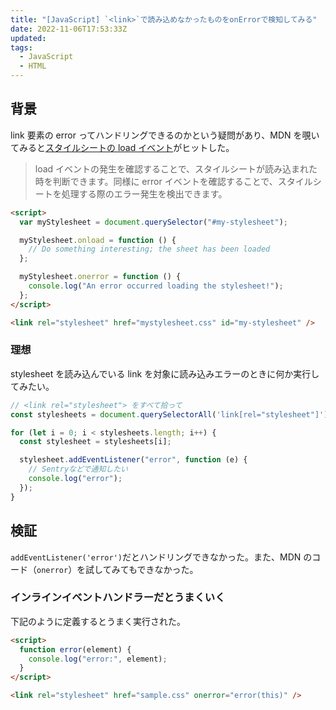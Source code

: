 ```yaml
---
title: "[JavaScript] `<link>`で読み込めなかったものをonErrorで検知してみる"
date: 2022-11-06T17:53:33Z
updated:
tags:
  - JavaScript
  - HTML
---
```


## 背景

link 要素の error ってハンドリングできるのかという疑問があり、MDN を覗いてみると[スタイルシートの load イベント](https://developer.mozilla.org/ja/docs/Web/HTML/Element/link#%E3%82%B9%E3%82%BF%E3%82%A4%E3%83%AB%E3%82%B7%E3%83%BC%E3%83%88%E3%81%AE_load_%E3%82%A4%E3%83%99%E3%83%B3%E3%83%88)がヒットした。

> load イベントの発生を確認することで、スタイルシートが読み込まれた時を判断できます。同様に error イベントを確認することで、スタイルシートを処理する際のエラー発生を検出できます。

```html
<script>
  var myStylesheet = document.querySelector("#my-stylesheet");

  myStylesheet.onload = function () {
    // Do something interesting; the sheet has been loaded
  };

  myStylesheet.onerror = function () {
    console.log("An error occurred loading the stylesheet!");
  };
</script>

<link rel="stylesheet" href="mystylesheet.css" id="my-stylesheet" />
```

### 理想

stylesheet を読み込んでいる link を対象に読み込みエラーのときに何か実行してみたい。

```js
// <link rel="stylesheet"> をすべて拾って
const stylesheets = document.querySelectorAll('link[rel="stylesheet"]');

for (let i = 0; i < stylesheets.length; i++) {
  const stylesheet = stylesheets[i];

  stylesheet.addEventListener("error", function (e) {
    // Sentryなどで通知したい
    console.log("error");
  });
}
```

## 検証

`addEventListener('error')`だとハンドリングできなかった。また、MDN のコード（`onerror`）を試してみてもできなかった。

### インラインイベントハンドラーだとうまくいく

下記のように定義するとうまく実行された。

```html
<script>
  function error(element) {
    console.log("error:", element);
  }
</script>

<link rel="stylesheet" href="sample.css" onerror="error(this)" />
```
